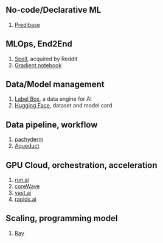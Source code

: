 ## No-code/Declarative ML
1. [Predibase](https://predibase.com/)

## MLOps, End2End
1. [Spell](https://spell.ml/platform), acquired by Reddit
2. [Gradient notebook](https://www.paperspace.com/gradient/notebooks)

## Data/Model management
1. [Label Box](https://labelbox.com/), a data engine for AI
2. [Hugging Face](https://huggingface.co/), dataset and model card

## Data pipeline, workflow
1. [pachyderm](https://stage.pachyderm.com/)
2. [Aqueduct](https://www.linkedin.com/company/aqueducthq/)

## GPU Cloud, orchestration, acceleration
1. [run.ai](https://www.run.ai/)
2. [coreWave](https://www.coreweave.com/)
3. [vast.ai](https://vast.ai/)
4. [rapids.ai](https://rapids.ai/start.html)
## Scaling, programming model
1. [Ray](https://www.glamour.com/gallery/queen-elizabeth-ii-life-in-photos?utm_source=pocket-newtab)